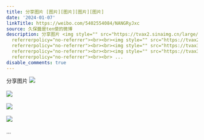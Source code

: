 ```yaml
---
title: 分享图片 [图片][图片][图片][图片]
date: '2024-01-07'
linkTitle: https://weibo.com/5402554084/NANGRyJxc
source: 久保醬是ten使的微博
description: 分享图片 <img style="" src="https://tvax2.sinaimg.cn/large/005TCz76gy1hlljgorn7oj30m80t6adu.jpg"
  referrerpolicy="no-referrer"><br><br><img style="" src="https://tvax2.sinaimg.cn/large/005TCz76gy1hlljgpzr8bj30jb0o376u.jpg"
  referrerpolicy="no-referrer"><br><br><img style="" src="https://tvax3.sinaimg.cn/large/005TCz76gy1hlljgqf45oj30oe0p1jua.jpg"
  referrerpolicy="no-referrer"><br><br><img style="" src="https://tvax3.sinaimg.cn/large/005TCz76gy1hlljhleckrj30q80st41o.jpg"
  referrerpolicy="no-referrer"><br><br> ...
disable_comments: true
---
```

分享图片 <img style="" src="https://tvax2.sinaimg.cn/large/005TCz76gy1hlljgorn7oj30m80t6adu.jpg" referrerpolicy="no-referrer"><br><br><img style="" src="https://tvax2.sinaimg.cn/large/005TCz76gy1hlljgpzr8bj30jb0o376u.jpg" referrerpolicy="no-referrer"><br><br><img style="" src="https://tvax3.sinaimg.cn/large/005TCz76gy1hlljgqf45oj30oe0p1jua.jpg" referrerpolicy="no-referrer"><br><br><img style="" src="https://tvax3.sinaimg.cn/large/005TCz76gy1hlljhleckrj30q80st41o.jpg" referrerpolicy="no-referrer"><br><br> ...